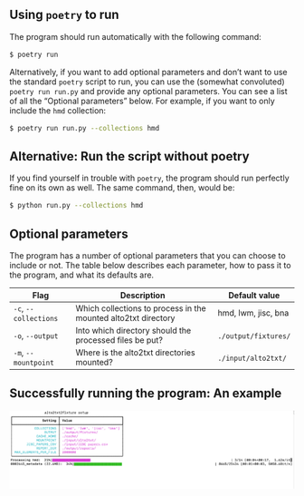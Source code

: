 ## Using `poetry` to run

The program should run automatically with the following command:

```sh
$ poetry run
```

Alternatively, if you want to add optional parameters and don’t want to use the standard `poetry` script to run, you can use the (somewhat convoluted) `poetry run run.py` and provide any optional parameters. You can see a list of all the “Optional parameters” below. For example, if you want to only include the `hmd` collection:

```sh
$ poetry run run.py --collections hmd
```

## Alternative: Run the script without poetry

If you find yourself in trouble with `poetry`, the program should run perfectly fine on its own as well. The same command, then, would be:

```sh
$ python run.py --collections hmd
```

## Optional parameters

The program has a number of optional parameters that you can choose to include or not. The table below describes each parameter, how to pass it to the program, and what its defaults are.

| Flag                  | Description                                                    | Default value        |
| --------------------- | -------------------------------------------------------------- | -------------------- |
| `-c`, `--collections` | Which collections to process in the mounted alto2txt directory | hmd, lwm, jisc, bna  |
| `-o`, `--output`      | Into which directory should the processed files be put?        | `./output/fixtures/` |
| `-m`, `--mountpoint`  | Where is the alto2txt directories mounted?                     | `./input/alto2txt/`  |

## Successfully running the program: An example

![../img/successfully-running.png](../img/successfully-running.png)
